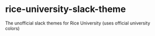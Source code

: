 # rice-university-slack-theme
The unofficial slack themes for Rice University (uses official university colors)
